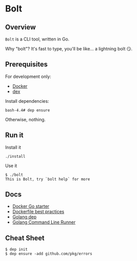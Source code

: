 # Bolt

## Overview

`Bolt` is a CLI tool, written in Go.

Why "bolt"? It's fast to type, you'll be like... a lightning bolt :smirk:.

## Prerequisites

For development only:
- [Docker](https://www.docker.com/)
- [dex](https://github.com/Driftrock/dex)

Install dependencies:
```
bash-4.4# dep ensure
```

Otherwise, nothing.

## Run it

Install it
```
./install
```

Use it
```
$ ./bolt
This is Bolt, try `bolt help` for more
```

## Docs

- [Docker Go starter](https://hub.docker.com/_/golang/)
- [Dockerfile best practices](https://docs.docker.com/v17.09/engine/userguide/eng-image/dockerfile_best-practices/#use-multi-stage-builds)
- [Golang dep](https://gist.github.com/subfuzion/12342599e26f5094e4e2d08e9d4ad50d)
- [Golang Command Line Runner](https://golang.org/pkg/os/exec/)

## Cheat Sheet

```
$ dep init
$ dep ensure -add github.com/pkg/errors
```
